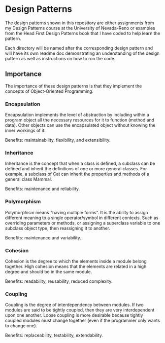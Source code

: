 # Design Patterns
The design patterns shown in this repository are either assignments from my Design Patterns course at the University of Nevada-Reno or examples from the Head First Design Patterns book that I have coded to help learn the pattern.

Each directory will be named after the corresponding design pattern and will have its own readme doc demonstrating an understanding of the design pattern as well as instructions on how to run the code.

## Importance
The importance of these design patterns is that they implement the concepts of Object-Oriented Programming.
### Encapsulation
Encapsulation implements the level of abstraction by including within a program object all the necessary resources for it to function (method and data). Other objects can use the encapsulated object without knowing the inner workings of it.

Benefits: maintainability, flexibility, and extensibility.
### Inheritance
Inheritance is the concept that when a class is defined, a subclass can be defined and inherit the definitions of one or more general classes. For example, a subclass of Cat can inherit the properties and methods of a general class Mammal.

Benefits: maintenance and reliability. 
### Polymorphism
Polymorphism means "having multiple forms". It is the ability to assign different meaning to a single operator/symbol in different contexts. Such as overriding parameters or methods, or assigning a superclass variable to one subclass object type, then reassigning it to another.

Benefits: maintenance and variability.

### Cohesion
Cohesion is the degree to which the elements inside a module belong together. High cohesion means that the elements are related in a high degree and should be in the same module.

Benefits: readability, reusability, reduced complexity.
### Coupling
Coupling is the degree of interdependency between modules. If two modules are said to be tightly coupled, then they are very interdependent upon one another. Loose coupling is more desirable because tightly coupled modules must change together (even if the programmer only wants to change one).

Benefits: replaceability, testability, extendability.
